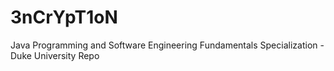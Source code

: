 # 3nCrYpT1oN
Java Programming and Software Engineering Fundamentals Specialization - Duke University Repo  
